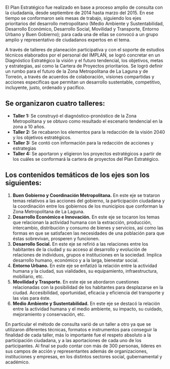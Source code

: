 
El Plan Estratégico fue realizado en base a proceso amplio de consulta con la ciudadanía, desde septiembre de 2014 hasta marzo del 2015. En ese tiempo se conformaron seis mesas de trabajo, siguiendo los ejes prioritarios del desarrollo metropolitano (Medio Ambiente y Sustentabilidad, Desarrollo Económico, Desarrollo Social, Movilidad y Transporte, Entorno Urbano y Buen Gobierno); para cada una de ellas se convocó a un grupo amplio y representativo de ciudadanos expertos en el tema.

A través de talleres de planeación participativa y con el soporte de estudios técnicos elaborados por el personal del IMPLAN, se logró concretar en un Diagnóstico Estratégico la visión y el futuro tendencial, los objetivos, metas y estrategias, así como la Cartera de Proyectos prioritarios. Se logró definir un rumbo para el futuro de la Zona Metropolitana de La Laguna y de Torreón, a través de acuerdos de colaboración, visiones compartidas y acciones específicas que permitan un desarrollo sustentable, competitivo, incluyente, justo, ordenado y pacífico.

## Se organizaron cuatro talleres:

* **Taller 1:** Se construyó el diagnóstico-pronóstico de la Zona Metropolitana y se obtuvo como resultado el escenario tendencial en la zona a 10 años.
* **Taller 2:** Se recabaron los elementos para la redacción de la visión 2040 y los objetivos estratégicos.
* **Taller 3:** Se contó con información para la redacción de acciones y estrategias
* **Taller 4:** Se aportaron y eligieron los proyectos estratégicos a partir de los cuáles se conformará la cartera de proyectos del Plan Estratégico.

## Los contenidos temáticos de los ejes son los siguientes:

1. **Buen Gobierno y Coordinación Metropolitana.** En este eje se trataron temas relativos a las acciones del gobierno, la participación ciudadana y la coordinación entre los gobiernos de los municipios que conforman la Zona Metropolitana de La Laguna.
2. **Desarrollo Económico e Innovación.** En este eje se tocaron los temas que relacionan la actividad humana con la extracción, producción, intercambio, distribución y consumo de bienes y servicios, así como las formas en que se satisfacen las necesidades de una población para que éstas sobrevivan, prosperen y funcionen.
3. **Desarrollo Social.** En este eje se refirió a las relaciones entre los habitantes de la ciudad y su acceso al desarrollo y evolución de relaciones de individuos, grupos e instituciones en la sociedad. Implica desarrollo humano, económico y a la larga, bienestar social.
4. **Entorno Urbano.** En este eje se enfatizó la relación entre la actividad humana y la ciudad, sus vialidades, su equipamiento, infraestructura, mobiliario, etc.
5. **Movilidad y Trasporte.** En este eje se abordaron cuestiones relacionadas con la posibilidad de los habitantes para desplazarse en la ciudad. Accesibilidad, oportunidad, eficacia y eficiencia del transporte y las vías para éste.
6. **Medio Ambiente y Sustentabilidad.** En este eje se destacó la relación entre la actividad humana y el medio ambiente, su impacto, su cuidado, mejoramiento y conservación, etc.

En particular el método de consulta varió de un taller a otro ya que se utilizaron diferentes técnicas, formatos e instrumentos para conseguir la finalidad de cada taller, más lo importante fue el respeto absoluto a la participación ciudadana, y a las aportaciones de cada uno de los participantes. Al final se pudo contar con más de 300 personas, líderes en sus campos de acción y representantes además de organizaciones, instituciones y empresas, en los distintos sectores social, gubernamental y académico.
